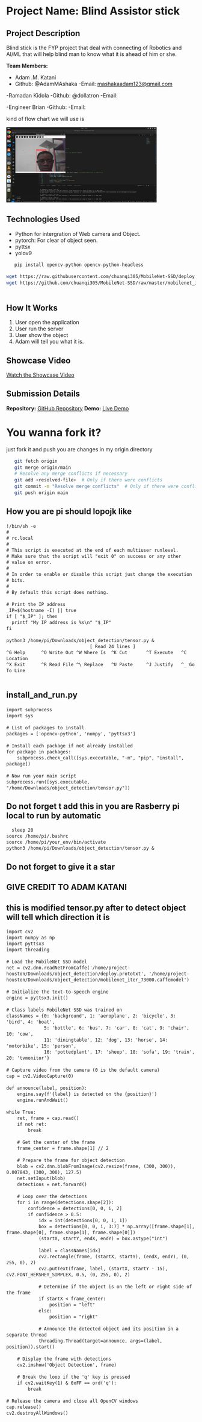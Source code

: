 # Project Name: Blind Assistor stick

## Project Description
Blind stick is the FYP project that deal with connecting of Robotics and AI/ML that will help blind man to know what it is ahead of him or she.

**Team Members:**
- Adam .M. Katani
- Github: @AdamMAshaka 
-Email: mashakaadam123@gmail.com

-Ramadan Kidola
-Github: @dollatron
-Email:     

-Engineer Brian
-Github:
-Email: 

kind of flow chart we will use is 


<img src="ai.png" alt="drawing" width="400" height="200"/>


## Technologies Used

- Python for intergration of Web camera and Object.
- pytorch: For clear of object seen.
- pyttsx 
- yolov9 


```sh
   pip install opencv-python opencv-python-headless

```

```sh
wget https://raw.githubusercontent.com/chuanqi305/MobileNet-SSD/deploy.prototxt
wget https://github.com/chuanqi305/MobileNet-SSD/raw/master/mobilenet_iter_73000.caffemodel
   
```   




## How It Works

1. User open the application
2. User run the server
3. User show the object
4. Adam will tell you what it is.

## Showcase Video

[Watch the Showcase Video](https://Github.com/AdamMashaka)

## Submission Details

**Repository:** [GitHub Repository](https://github.com/AdamMashaka/bliind_DIT)
**Demo:** [Live Demo](https://)

# You wanna fork it? 
  just fork it and push you are changes in my origin directory  

  ```sh
     git fetch origin
     git merge origin/main
     # Resolve any merge conflicts if necessary
     git add <resolved-file>  # Only if there were conflicts
     git commit -m "Resolve merge conflicts"  # Only if there were conflicts
     git push origin main

```


## How you are pi should lopojk like
```
!/bin/sh -e
#
# rc.local
#
# This script is executed at the end of each multiuser runlevel.
# Make sure that the script will "exit 0" on success or any other
# value on error.
#
# In order to enable or disable this script just change the execution
# bits.
#
# By default this script does nothing.

# Print the IP address
_IP=$(hostname -I) || true
if [ "$_IP" ]; then
  printf "My IP address is %s\n" "$_IP"
fi

python3 /home/pi/Downloads/object_detection/tensor.py &
                               [ Read 24 lines ]
^G Help      ^O Write Out ^W Where Is  ^K Cut       ^T Execute   ^C Location
^X Exit      ^R Read File ^\ Replace   ^U Paste     ^J Justify   ^_ Go To Line


```
## install_and_run.py 
```
import subprocess
import sys

# List of packages to install
packages = ['opencv-python', 'numpy', 'pyttsx3']

# Install each package if not already installed
for package in packages:
    subprocess.check_call([sys.executable, "-m", "pip", "install", package])

# Now run your main script
subprocess.run([sys.executable, "/home/Downloads/object_detection/tensor.py"])
```


## Do not forget t add this in you are Rasberry pi local to run by automatic  

```
  sleep 20
source /home/pi/.bashrc
source /home/pi/your_env/bin/activate
python3 /home/pi/Downloads/object_detection/tensor.py &

```

## Do not forget to give it a star

##  GIVE CREDIT TO ADAM KATANI

## this is modified tensor.py after to detect object will tell which direction it is 

```
import cv2
import numpy as np
import pyttsx3
import threading

# Load the MobileNet SSD model
net = cv2.dnn.readNetFromCaffe('/home/project-houston/Downloads/object_detection/deploy.prototxt', '/home/project-houston/Downloads/object_detection/mobilenet_iter_73000.caffemodel')

# Initialize the text-to-speech engine
engine = pyttsx3.init()

# Class labels MobileNet SSD was trained on
classNames = {0: 'background', 1: 'aeroplane', 2: 'bicycle', 3: 'bird', 4: 'boat',
              5: 'bottle', 6: 'bus', 7: 'car', 8: 'cat', 9: 'chair', 10: 'cow',
              11: 'diningtable', 12: 'dog', 13: 'horse', 14: 'motorbike', 15: 'person',
              16: 'pottedplant', 17: 'sheep', 18: 'sofa', 19: 'train', 20: 'tvmonitor'}

# Capture video from the camera (0 is the default camera)
cap = cv2.VideoCapture(0)

def announce(label, position):
    engine.say(f'{label} is detected on the {position}')
    engine.runAndWait()

while True:
    ret, frame = cap.read()
    if not ret:
        break

    # Get the center of the frame
    frame_center = frame.shape[1] // 2

    # Prepare the frame for object detection
    blob = cv2.dnn.blobFromImage(cv2.resize(frame, (300, 300)), 0.007843, (300, 300), 127.5)
    net.setInput(blob)
    detections = net.forward()

    # Loop over the detections
    for i in range(detections.shape[2]):
        confidence = detections[0, 0, i, 2]
        if confidence > 0.5:
            idx = int(detections[0, 0, i, 1])
            box = detections[0, 0, i, 3:7] * np.array([frame.shape[1], frame.shape[0], frame.shape[1], frame.shape[0]])
            (startX, startY, endX, endY) = box.astype("int")

            label = classNames[idx]
            cv2.rectangle(frame, (startX, startY), (endX, endY), (0, 255, 0), 2)
            cv2.putText(frame, label, (startX, startY - 15), cv2.FONT_HERSHEY_SIMPLEX, 0.5, (0, 255, 0), 2)

            # Determine if the object is on the left or right side of the frame
            if startX < frame_center:
                position = "left"
            else:
                position = "right"

            # Announce the detected object and its position in a separate thread
            threading.Thread(target=announce, args=(label, position)).start()

    # Display the frame with detections
    cv2.imshow('Object Detection', frame)

    # Break the loop if the 'q' key is pressed
    if cv2.waitKey(1) & 0xFF == ord('q'):
        break

# Release the camera and close all OpenCV windows
cap.release()
cv2.destroyAllWindows()
```
